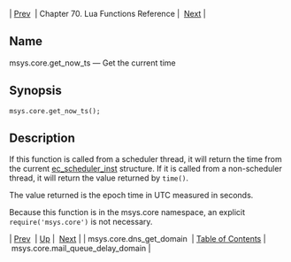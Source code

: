 | [Prev](lua.ref.msys.core.dns_get_domain)  | Chapter 70. Lua Functions Reference |  [Next](lua.ref.msys.core.mail_queue_delay_domain) |

<a name="lua.ref.msys.core.get_now_ts"></a>
## Name

msys.core.get_now_ts — Get the current time

<a name="idp15707440"></a>
## Synopsis

`msys.core.get_now_ts();`

<a name="idp15709232"></a>
## Description

If this function is called from a scheduler thread, it will return the time from the current [ec_scheduler_inst](https://support.messagesystems.com/docs/web-c-api/structs.ec_scheduler_inst) structure. If it is called from a non-scheduler thread, it will return the value returned by `time()`.

The value returned is the epoch time in UTC measured in seconds.

Because this function is in the msys.core namespace, an explicit `require('msys.core')` is not necessary.

| [Prev](lua.ref.msys.core.dns_get_domain)  | [Up](lua.function.details) |  [Next](lua.ref.msys.core.mail_queue_delay_domain) |
| msys.core.dns_get_domain  | [Table of Contents](index) |  msys.core.mail_queue_delay_domain |

